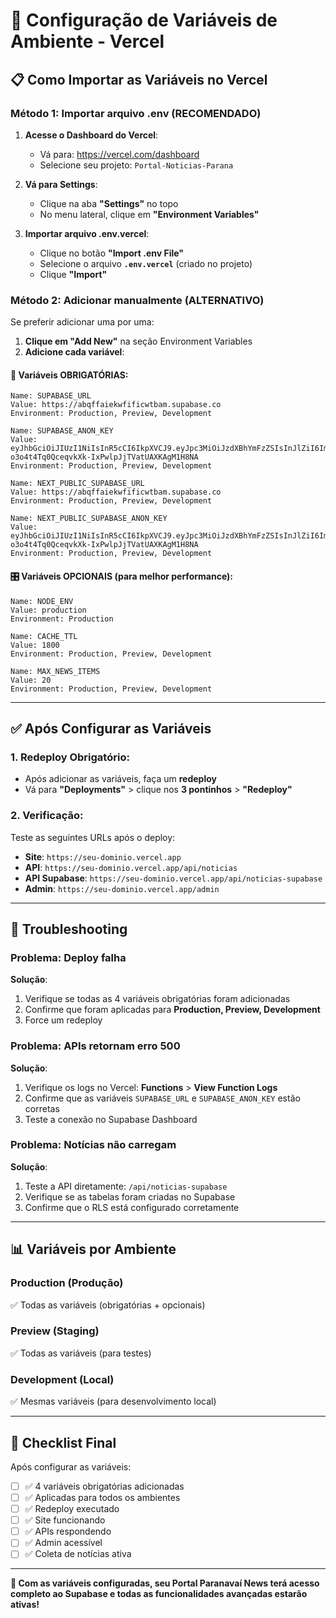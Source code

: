 # 🔧 Configuração de Variáveis de Ambiente - Vercel

## 📋 Como Importar as Variáveis no Vercel

### **Método 1: Importar arquivo .env (RECOMENDADO)**

1. **Acesse o Dashboard do Vercel**:
   - Vá para: https://vercel.com/dashboard
   - Selecione seu projeto: `Portal-Noticias-Parana`

2. **Vá para Settings**:
   - Clique na aba **"Settings"** no topo
   - No menu lateral, clique em **"Environment Variables"**

3. **Importar arquivo .env.vercel**:
   - Clique no botão **"Import .env File"** 
   - Selecione o arquivo **`.env.vercel`** (criado no projeto)
   - Clique **"Import"**

### **Método 2: Adicionar manualmente (ALTERNATIVO)**

Se preferir adicionar uma por uma:

1. **Clique em "Add New"** na seção Environment Variables
2. **Adicione cada variável**:

#### 🔑 **Variáveis OBRIGATÓRIAS:**
```
Name: SUPABASE_URL
Value: https://abqffaiekwfificwtbam.supabase.co
Environment: Production, Preview, Development
```

```
Name: SUPABASE_ANON_KEY  
Value: eyJhbGciOiJIUzI1NiIsInR5cCI6IkpXVCJ9.eyJpc3MiOiJzdXBhYmFzZSIsInJlZiI6ImFicWZmYWlla3dmaWZpY3d0YmFtIiwicm9sZSI6ImFub24iLCJpYXQiOjE3NTY5NTY0MDcsImV4cCI6MjA3MjUzMjQwN30.-o3o4t4Tq0QceqvkXk-IxPwlpJjTVatUAXKAgM1H8NA
Environment: Production, Preview, Development
```

```
Name: NEXT_PUBLIC_SUPABASE_URL
Value: https://abqffaiekwfificwtbam.supabase.co
Environment: Production, Preview, Development
```

```
Name: NEXT_PUBLIC_SUPABASE_ANON_KEY
Value: eyJhbGciOiJIUzI1NiIsInR5cCI6IkpXVCJ9.eyJpc3MiOiJzdXBhYmFzZSIsInJlZiI6ImFicWZmYWlla3dmaWZpY3d0YmFtIiwicm9sZSI6ImFub24iLCJpYXQiOjE3NTY5NTY0MDcsImV4cCI6MjA3MjUzMjQwN30.-o3o4t4Tq0QceqvkXk-IxPwlpJjTVatUAXKAgM1H8NA
Environment: Production, Preview, Development
```

#### 🎛️ **Variáveis OPCIONAIS (para melhor performance):**
```
Name: NODE_ENV
Value: production
Environment: Production
```

```
Name: CACHE_TTL
Value: 1800
Environment: Production, Preview, Development
```

```
Name: MAX_NEWS_ITEMS
Value: 20
Environment: Production, Preview, Development
```

---

## ✅ **Após Configurar as Variáveis**

### **1. Redeploy Obrigatório:**
- Após adicionar as variáveis, faça um **redeploy**
- Vá para **"Deployments"** > clique nos **3 pontinhos** > **"Redeploy"**

### **2. Verificação:**
Teste as seguintes URLs após o deploy:

- **Site**: `https://seu-dominio.vercel.app`
- **API**: `https://seu-dominio.vercel.app/api/noticias`
- **API Supabase**: `https://seu-dominio.vercel.app/api/noticias-supabase`
- **Admin**: `https://seu-dominio.vercel.app/admin`

---

## 🚨 **Troubleshooting**

### **Problema: Deploy falha**
**Solução**:
1. Verifique se todas as 4 variáveis obrigatórias foram adicionadas
2. Confirme que foram aplicadas para **Production, Preview, Development**
3. Force um redeploy

### **Problema: APIs retornam erro 500**
**Solução**:
1. Verifique os logs no Vercel: **Functions** > **View Function Logs**
2. Confirme que as variáveis `SUPABASE_URL` e `SUPABASE_ANON_KEY` estão corretas
3. Teste a conexão no Supabase Dashboard

### **Problema: Notícias não carregam**
**Solução**:
1. Teste a API diretamente: `/api/noticias-supabase`
2. Verifique se as tabelas foram criadas no Supabase
3. Confirme que o RLS está configurado corretamente

---

## 📊 **Variáveis por Ambiente**

### **Production (Produção)**
✅ Todas as variáveis (obrigatórias + opcionais)

### **Preview (Staging)**  
✅ Todas as variáveis (para testes)

### **Development (Local)**
✅ Mesmas variáveis (para desenvolvimento local)

---

## 🎯 **Checklist Final**

Após configurar as variáveis:

- [ ] ✅ 4 variáveis obrigatórias adicionadas
- [ ] ✅ Aplicadas para todos os ambientes
- [ ] ✅ Redeploy executado
- [ ] ✅ Site funcionando
- [ ] ✅ APIs respondendo
- [ ] ✅ Admin acessível
- [ ] ✅ Coleta de notícias ativa

---

**🚀 Com as variáveis configuradas, seu Portal Paranavaí News terá acesso completo ao Supabase e todas as funcionalidades avançadas estarão ativas!**
